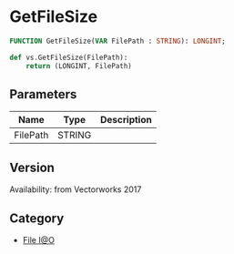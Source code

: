 # GetFileSize

```pascal
FUNCTION GetFileSize(VAR FilePath : STRING): LONGINT;
```

```python
def vs.GetFileSize(FilePath):
    return (LONGINT, FilePath)
```

## Parameters
|Name|Type|Description|
|---|---|---|
|FilePath|STRING|   |

## Version
Availability: from Vectorworks 2017

## Category
* [File I@O](../Categories/File%20IO.md)
